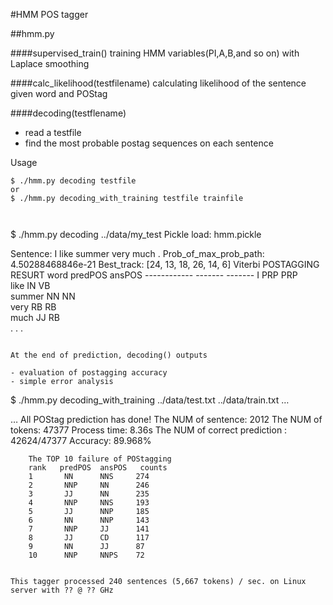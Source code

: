 #HMM POS tagger

##hmm.py

####supervised_train()
	training HMM variables(PI,A,B,and so on) with Laplace smoothing

####calc_likelihood(testfilename)
	calculating likelihood of the sentence given word and POStag

####decoding(testflename)
- read a testfile
- find the most probable postag sequences on each sentence

Usage
```
$ ./hmm.py decoding testfile
or
$ ./hmm.py decoding_with_training testfile trainfile



```
$ ./hmm.py decoding ../data/my_test
Pickle load:  hmm.pickle

Sentence:  I like summer very much .
 Prob_of_max_prob_path:  4.50288468846e-21
 Best_track:  [24, 13, 18, 26, 14, 6]
 Viterbi POSTAGGING RESURT
        word         predPOS ansPOS 
        ------------ ------- -------
        I            PRP     PRP    
        like         IN      VB     
        summer       NN      NN     
        very         RB      RB     
        much         JJ      RB     
        .            .       .   

```

At the end of prediction, decoding() outputs

- evaluation of postagging accuracy
- simple error analysis

```
$ ./hmm.py decoding_with_training ../data/test.txt ../data/train.txt
…

…
All POStag prediction has done!
        The NUM of sentence:  2012
        The NUM of tokens:  47377
        Process time: 8.36s
        The NUM of correct prediction : 42624/47377
        Accuracy: 89.968%

        The TOP 10 failure of POStagging
        rank   predPOS  ansPOS   counts
        1       NN      NNS     274
        2       NNP     NN      246
        3       JJ      NN      235
        4       NNP     NNS     193
        5       JJ      NNP     185
        6       NN      NNP     143
        7       NNP     JJ      141
        8       JJ      CD      117
        9       NN      JJ      87
        10      NNP     NNPS    72
```

This tagger processed 240 sentences (5,667 tokens) / sec. on Linux server with ?? @ ?? GHz